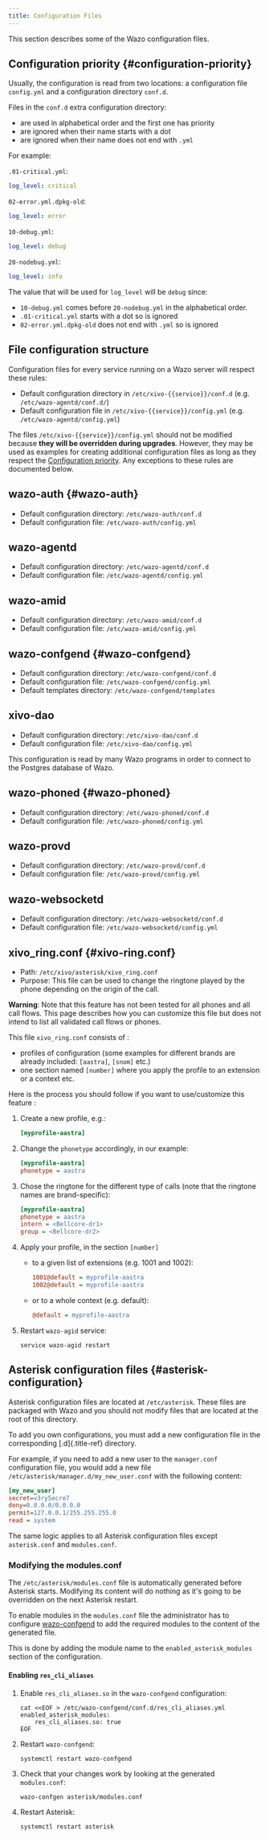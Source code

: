```yaml
---
title: Configuration Files
---
```


This section describes some of the Wazo configuration files.

## Configuration priority {#configuration-priority}

Usually, the configuration is read from two locations: a configuration file `config.yml` and a
configuration directory `conf.d`.

Files in the `conf.d` extra configuration directory:

- are used in alphabetical order and the first one has priority
- are ignored when their name starts with a dot
- are ignored when their name does not end with `.yml`

For example:

`.01-critical.yml`:

```yaml
log_level: critical
```

`02-error.yml.dpkg-old`:

```yaml
log_level: error
```

`10-debug.yml`:

```yaml
log_level: debug
```

`20-nodebug.yml`:

```yaml
log_level: info
```

The value that will be used for `log_level` will be `debug` since:

- `10-debug.yml` comes before `20-nodebug.yml` in the alphabetical order.
- `.01-critical.yml` starts with a dot so is ignored
- `02-error.yml.dpkg-old` does not end with `.yml` so is ignored

## File configuration structure

Configuration files for every service running on a Wazo server will respect these rules:

- Default configuration directory in `/etc/xivo-{{service}}/conf.d` (e.g.
  `/etc/wazo-agentd/conf.d/`)
- Default configuration file in `/etc/xivo-{{service}}/config.yml` (e.g.
  `/etc/wazo-agentd/config.yml`)

The files `/etc/xivo-{{service}}/config.yml` should not be modified because **they will be
overridden during upgrades**. However, they may be used as examples for creating additional
configuration files as long as they respect the
[Configuration priority](/uc-doc/system/configuration_files#configuration-priority). Any exceptions
to these rules are documented below.

## wazo-auth {#wazo-auth}

- Default configuration directory: `/etc/wazo-auth/conf.d`
- Default configuration file: `/etc/wazo-auth/config.yml`

## wazo-agentd

- Default configuration directory: `/etc/wazo-agentd/conf.d`
- Default configuration file: `/etc/wazo-agentd/config.yml`

## wazo-amid

- Default configuration directory: `/etc/wazo-amid/conf.d`
- Default configuration file: `/etc/wazo-amid/config.yml`

## wazo-confgend {#wazo-confgend}

- Default configuration directory: `/etc/wazo-confgend/conf.d`
- Default configuration file: `/etc/wazo-confgend/config.yml`
- Default templates directory: `/etc/wazo-confgend/templates`

## xivo-dao

- Default configuration directory: `/etc/xivo-dao/conf.d`
- Default configuration file: `/etc/xivo-dao/config.yml`

This configuration is read by many Wazo programs in order to connect to the Postgres database of
Wazo.

## wazo-phoned {#wazo-phoned}

- Default configuration directory: `/etc/wazo-phoned/conf.d`
- Default configuration file: `/etc/wazo-phoned/config.yml`

## wazo-provd

- Default configuration directory: `/etc/wazo-provd/conf.d`
- Default configuration file: `/etc/wazo-provd/config.yml`

## wazo-websocketd

- Default configuration directory: `/etc/wazo-websocketd/conf.d`
- Default configuration file: `/etc/wazo-websocketd/config.yml`

## xivo_ring.conf {#xivo-ring.conf}

- Path: `/etc/xivo/asterisk/xivo_ring.conf`
- Purpose: This file can be used to change the ringtone played by the phone depending on the origin
  of the call.

**Warning**: Note that this feature has not been tested for all phones and all call flows. This page
describes how you can customize this file but does not intend to list all validated call flows or
phones.

This file `xivo_ring.conf` consists of :

- profiles of configuration (some examples for different brands are already included: `[aastra]`,
  `[snom]` etc.)
- one section named `[number]` where you apply the profile to an extension or a context etc.

Here is the process you should follow if you want to use/customize this feature :

1. Create a new profile, e.g.:

   ```ini
   [myprofile-aastra]
   ```

2. Change the `phonetype` accordingly, in our example:

   ```ini
   [myprofile-aastra]
   phonetype = aastra
   ```

3. Chose the ringtone for the different type of calls (note that the ringtone names are
   brand-specific):

   ```ini
   [myprofile-aastra]
   phonetype = aastra
   intern = <Bellcore-dr1>
   group = <Bellcore-dr2>
   ```

4. Apply your profile, in the section `[number]`

   - to a given list of extensions (e.g. 1001 and 1002):

     ```ini
     1001@default = myprofile-aastra
     1002@default = myprofile-aastra
     ```

   - or to a whole context (e.g. default):

     ```ini
     @default = myprofile-aastra
     ```

5. Restart `wazo-agid` service:

   ```shell
   service wazo-agid restart
   ```

## Asterisk configuration files {#asterisk-configuration}

Asterisk configuration files are located at `/etc/asterisk`. These files are packaged with Wazo and
you should not modify files that are located at the root of this directory.

To add you own configurations, you must add a new configuration file in the corresponding
[.d]{.title-ref} directory.

For example, if you need to add a new user to the `manager.conf` configuration file, you would add a
new file `/etc/asterisk/manager.d/my_new_user.conf` with the following content:

```ini
[my_new_user]
secret=v3ry5ecre7
deny=0.0.0.0/0.0.0.0
permit=127.0.0.1/255.255.255.0
read = system
```

The same logic applies to all Asterisk configuration files except `asterisk.conf` and
`modules.conf`.

### Modifying the modules.conf

The `/etc/asterisk/modules.conf` file is automatically generated before Asterisk starts. Modifying
its content will do nothing as it's going to be overridden on the next Asterisk restart.

To enable modules in the `modules.conf` file the administrator has to configure
[wazo-confgend](/uc-doc/contributors/debug_daemon#wazo-confgend) to add the required modules to the
content of the generated file.

This is done by adding the module name to the `enabled_asterisk_modules` section of the
configuration.

#### Enabling `res_cli_aliases`

1. Enable `res_cli_aliases.so` in the `wazo-confgend` configuration:

   ```shell
   cat <<EOF > /etc/wazo-confgend/conf.d/res_cli_aliases.yml
   enabled_asterisk_modules:
       res_cli_aliases.so: true
   EOF
   ```

2. Restart `wazo-confgend`:

   ```shell
   systemctl restart wazo-confgend
   ```

3. Check that your changes work by looking at the generated `modules.conf`:

   ```shell
   wazo-confgen asterisk/modules.conf
   ```

4. Restart Asterisk:

   ```shell
   systemctl restart asterisk
   ```
